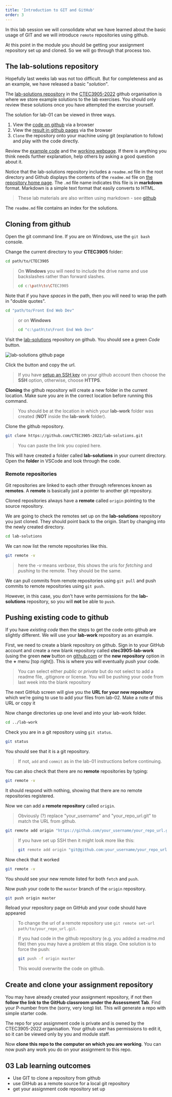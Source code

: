 ```yaml
---
title: 'Introduction to GIT and GitHub'
order: 3
---
```


In this lab session we will consolidate what we have learned about the basic usage of GIT and we will introduce `remote` repositories using github.

<!--more-->

At this point in the module you should be getting your assignment repository set up and cloned.
So we will go through that process too.

## The lab-solutions repository

Hopefully last weeks lab was not too difficult.
But for completeness and as an example, we have released a basic "*solution*".

The [lab-solutions repository](https://github.com/CTEC3905-2022/lab-solutions) in the [CTEC3905-2022](https://github.com/CTEC3905-2022) github organisation is where we store example solutions to the lab exercises.
You should only review these solutions once you have attempted the exercise yourself.

The solution for lab-01 can be viewed in three ways.

1. View the [code on github](https://github.com/CTEC3905-2022/lab-solutions/tree/master/lab-01) via a browser
1. View the [result in github pages](https://CTEC3905-2022.github.io/lab-solutions/lab-01/) via the browser
1. `Clone` the repository onto your machine using git (explanation to follow) and play with the code directly.

Review the [example code](https://github.com/CTEC3905-2022/lab-solutions/tree/master/lab-01) and the [working webpage](https://CTEC3905-2022.github.io/lab-solutions/lab-01/).
If there is anything you think needs further explanation, help others by asking a good question about it.

Notice that the lab-solutions repository includes a `readme.md` file in the root directory and Github displays the contents of the `readme.md` file on [the repository home page](https://github.com/CTEC3905-2022/lab-solutions).
The `.md` file name indicates this file is in **markdown** format.
Markdown is a simple text format that easily converts to HTML.
> These lab materials are also written using markdown - see [github](https://github.com/CTEC3905-2022/lab-materials)

The `readme.md` file contains an index for the solutions.

## Cloning from github

Open the git command line.
If you are on Windows, use the `git bash` console.

Change the current directory to your **CTEC3905** folder:

```bash
cd path/to/CTEC3905
```

> On **Windows** you will need to include the drive name and use backslashes rather than forward slashes.
> ```bash
> cd c:\path\to\CTEC3905
> ```


Note that if you have *spaces* in the path, then you will need to wrap the path in "double quotes".
```bash
cd "path/to/Front End Web Dev"
```
> or on **Windows**
> ```bash
> cd "c:\path\to\Front End Web Dev"
> ```

Visit the [lab-solutions](https://github.com/CTEC3905-2022/lab-solutions) repository on github.
You should see a green *Code* button.

![lab-solutions github page](images/lab-solutions.png)

Click the button and copy the url.

> If you have [setup an SSH key](https://docs.github.com/en/free-pro-team@latest/github/authenticating-to-github/connecting-to-github-with-ssh) on your github account then choose the **SSH** option, otherwise, choose **HTTPS**.

**Cloning** the github repository will create a new folder in the current location.
Make sure you are in the correct location before running this command.
>You should be at the location in which your **lab-work** folder was created (**NOT** inside the **lab-work** folder).


Clone the github repository.

```bash
git clone https://github.com/CTEC3905-2022/lab-solutions.git
```
> You can paste the link you copied here.

This will have created a folder called **lab-solutions** in your current directory.
Open the **folder** in VSCode and look through the code.

### Remote repositories

Git repositories are linked to each other through references known as **remotes**.
A **remote** is basically just a pointer to another git repository.

Cloned repositories always have a **remote** called `origin` pointing to the source repository.

We are going to check the remotes set up on the **lab-solutions** repository you just cloned.
They should point back to the origin.
Start by changing into the newly created directory.

```bash
cd lab-solutions
```

We can now list the remote repositories like this.

```bash
git remote -v
```

> here the *-v* means *verbose*, this shows the uris for *fetching* and *pushing* to the remote. They should be the same.

We can pull commits from remote repositories using `git pull` and push commits to remote repositories using `git push`.

However, in this case, you don't have write permissions for the **lab-solutions** repository, so you will **not** be able to `push`.

## Pushing existing code to github

If you have *existing code* then the steps to get the code onto github are slightly different.
We will use your **lab-work** repository as an example.

First, we need to create a blank repository on github.
Sign in to your GitHub account and create a new blank repository called **ctec3905-lab-work** (using the green **new** button on [github.com](github.com) or the **new repository** option in the **+** menu [top right]).
This is where you will eventually *push* your code.

> You can select either *public* or *private* but do not select to add a readme file, .gitignore or license.
> You will be pushing your code from last week into the blank repository

The next GitHub screen will give you the **URL for your new repository** which we’re going to use to add your files from lab-02.
Make a note of this URL or copy it

Now change directories up one level and into your lab-work folder.

```bash
cd ../lab-work
```

Check you are in a git repository using `git status`.

```bash
git status
```

You should see that it is a git repository.
> If not, `add` and `commit` as in the lab-01 instructions before continuing.


You can also check that there are no **remote** repositories by typing:

```bash
git remote -v
```

It should respond with nothing, showing that there are no remote repositories registered.

Now we can add a **remote repository** called `origin`.

> Obviously (?) replace "your_username" and "your_repo_url.git" to match the URL from github.

```bash
git remote add origin "https://github.com/your_username/your_repo_url.git"
```

> If you have set up SSH then it might look more like this:
> ```bash
> git remote add origin "git@github.com:your_username/your_repo_url.git"
> ```

Now check that it worked

```bash
git remote -v
```

You should see your new remote listed for both `fetch` and `push`.

Now push your code to the `master` branch of the `origin` repository.

```bash
git push origin master
```

Reload your repository page on GitHub and your code should have appeared

>To change the url of a remote repository use `git remote set-url path/to/your_repo_url.git`.

>If you had code in the github repository (e.g. you added a readme.md file) then you may have a problem at this stage. One solution is to force the push:
> ```bash
> git push -f origin master
> ```
> This would overwrite the code on github.

## Create and clone your assignment repository

You may have already created your assignment repository, if not then **follow the link to the GitHub classroom under the Assessment Tab**.
Find your P-number from the (sorry, very long) list.
This will generate a repo with simple starter code.

The repo for your assignment code is private and is owned by the CTEC3905-2022 organisation.
Your github user has permissions to edit it, so it can be viewed only by you and module staff.

Now **clone this repo to the computer on which you are working**.
You can now push any work you do on your assignment to this repo.

## 03 Lab learning outcomes

- Use GIT to clone a repository from github
- use GitHub as a remote source for a local git repository
- get your assignment code repository set up
